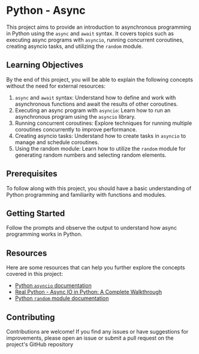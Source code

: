 # Python - Async

This project aims to provide an introduction to asynchronous programming in Python using the `async` and `await` syntax. It covers topics such as executing async programs with `asyncio`, running concurrent coroutines, creating asyncio tasks, and utilizing the `random` module.

## Learning Objectives

By the end of this project, you will be able to explain the following concepts without the need for external resources:

1. `async` and `await` syntax: Understand how to define and work with asynchronous functions and await the results of other coroutines.
2. Executing an async program with `asyncio`: Learn how to run an asynchronous program using the `asyncio` library.
3. Running concurrent coroutines: Explore techniques for running multiple coroutines concurrently to improve performance.
4. Creating asyncio tasks: Understand how to create tasks in `asyncio` to manage and schedule coroutines.
5. Using the random module: Learn how to utilize the `random` module for generating random numbers and selecting random elements.

## Prerequisites

To follow along with this project, you should have a basic understanding of Python programming and familiarity with functions and modules.

## Getting Started

Follow the prompts and observe the output to understand how async programming works in Python.

## Resources

Here are some resources that can help you further explore the concepts covered in this project:

- [Python `asyncio` documentation](https://docs.python.org/3/library/asyncio.html)
- [Real Python - Async IO in Python: A Complete Walkthrough](https://realpython.com/async-io-python/)
- [Python `random` module documentation](https://docs.python.org/3/library/random.html)

## Contributing

Contributions are welcome! If you find any issues or have suggestions for improvements, please open an issue or submit a pull request on the project's GitHub repository
